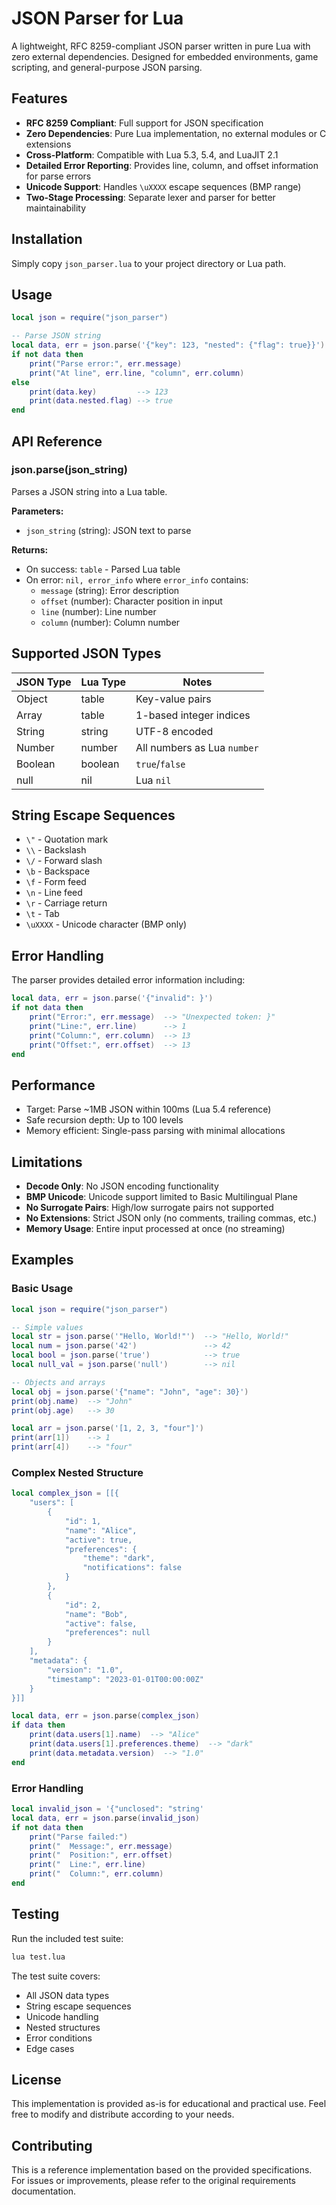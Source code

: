 # JSON Parser for Lua

A lightweight, RFC 8259-compliant JSON parser written in pure Lua with zero external dependencies. Designed for embedded environments, game scripting, and general-purpose JSON parsing.

## Features

- **RFC 8259 Compliant**: Full support for JSON specification
- **Zero Dependencies**: Pure Lua implementation, no external modules or C extensions
- **Cross-Platform**: Compatible with Lua 5.3, 5.4, and LuaJIT 2.1
- **Detailed Error Reporting**: Provides line, column, and offset information for parse errors
- **Unicode Support**: Handles `\uXXXX` escape sequences (BMP range)
- **Two-Stage Processing**: Separate lexer and parser for better maintainability

## Installation

Simply copy `json_parser.lua` to your project directory or Lua path.

## Usage

```lua
local json = require("json_parser")

-- Parse JSON string
local data, err = json.parse('{"key": 123, "nested": {"flag": true}}')
if not data then
    print("Parse error:", err.message)
    print("At line", err.line, "column", err.column)
else
    print(data.key)         --> 123
    print(data.nested.flag) --> true
end
```

## API Reference

### json.parse(json_string)

Parses a JSON string into a Lua table.

**Parameters:**

- `json_string` (string): JSON text to parse

**Returns:**

- On success: `table` - Parsed Lua table
- On error: `nil, error_info` where `error_info` contains:
  - `message` (string): Error description
  - `offset` (number): Character position in input
  - `line` (number): Line number
  - `column` (number): Column number

## Supported JSON Types

| JSON Type | Lua Type | Notes                       |
| --------- | -------- | --------------------------- |
| Object    | table    | Key-value pairs             |
| Array     | table    | 1-based integer indices     |
| String    | string   | UTF-8 encoded               |
| Number    | number   | All numbers as Lua `number` |
| Boolean   | boolean  | `true`/`false`              |
| null      | nil      | Lua `nil`                   |

## String Escape Sequences

- `\"` - Quotation mark
- `\\` - Backslash
- `\/` - Forward slash
- `\b` - Backspace
- `\f` - Form feed
- `\n` - Line feed
- `\r` - Carriage return
- `\t` - Tab
- `\uXXXX` - Unicode character (BMP only)

## Error Handling

The parser provides detailed error information including:

```lua
local data, err = json.parse('{"invalid": }')
if not data then
    print("Error:", err.message)  --> "Unexpected token: }"
    print("Line:", err.line)      --> 1
    print("Column:", err.column)  --> 13
    print("Offset:", err.offset)  --> 13
end
```

## Performance

- Target: Parse ~1MB JSON within 100ms (Lua 5.4 reference)
- Safe recursion depth: Up to 100 levels
- Memory efficient: Single-pass parsing with minimal allocations

## Limitations

- **Decode Only**: No JSON encoding functionality
- **BMP Unicode**: Unicode support limited to Basic Multilingual Plane
- **No Surrogate Pairs**: High/low surrogate pairs not supported
- **No Extensions**: Strict JSON only (no comments, trailing commas, etc.)
- **Memory Usage**: Entire input processed at once (no streaming)

## Examples

### Basic Usage

```lua
local json = require("json_parser")

-- Simple values
local str = json.parse('"Hello, World!"')  --> "Hello, World!"
local num = json.parse('42')               --> 42
local bool = json.parse('true')            --> true
local null_val = json.parse('null')        --> nil

-- Objects and arrays
local obj = json.parse('{"name": "John", "age": 30}')
print(obj.name)  --> "John"
print(obj.age)   --> 30

local arr = json.parse('[1, 2, 3, "four"]')
print(arr[1])    --> 1
print(arr[4])    --> "four"
```

### Complex Nested Structure

```lua
local complex_json = [[{
    "users": [
        {
            "id": 1,
            "name": "Alice",
            "active": true,
            "preferences": {
                "theme": "dark",
                "notifications": false
            }
        },
        {
            "id": 2,
            "name": "Bob",
            "active": false,
            "preferences": null
        }
    ],
    "metadata": {
        "version": "1.0",
        "timestamp": "2023-01-01T00:00:00Z"
    }
}]]

local data, err = json.parse(complex_json)
if data then
    print(data.users[1].name)  --> "Alice"
    print(data.users[1].preferences.theme)  --> "dark"
    print(data.metadata.version)  --> "1.0"
end
```

### Error Handling

```lua
local invalid_json = '{"unclosed": "string'
local data, err = json.parse(invalid_json)
if not data then
    print("Parse failed:")
    print("  Message:", err.message)
    print("  Position:", err.offset)
    print("  Line:", err.line)
    print("  Column:", err.column)
end
```

## Testing

Run the included test suite:

```bash
lua test.lua
```

The test suite covers:

- All JSON data types
- String escape sequences
- Unicode handling
- Nested structures
- Error conditions
- Edge cases

## License

This implementation is provided as-is for educational and practical use. Feel free to modify and distribute according to your needs.

## Contributing

This is a reference implementation based on the provided specifications. For issues or improvements, please refer to the original requirements documentation.

